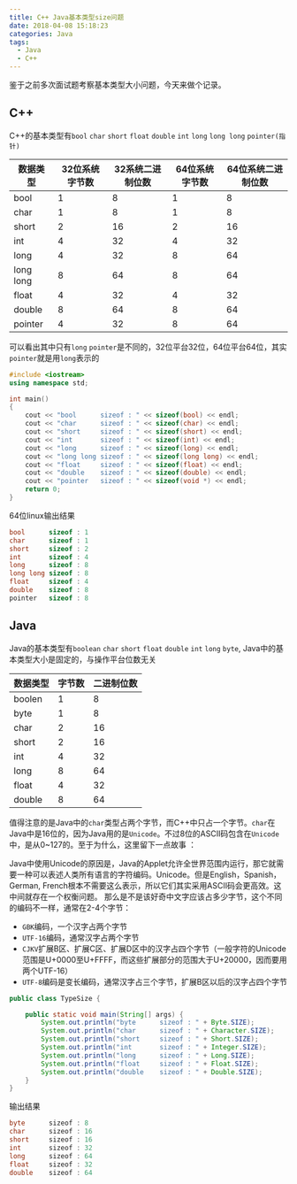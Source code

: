 ```yaml
---
title: C++ Java基本类型size问题
date: 2018-04-08 15:18:23
categories: Java
tags:
  - Java
  - C++
---
```


鉴于之前多次面试题考察基本类型大小问题，今天来做个记录。

## C++
C++的基本类型有`bool` `char` `short` `float` `double` `int` `long` `long long` `pointer(指针)`

| 数据类型 | 32位系统字节数 | 32系统二进制位数 | 64位系统字节数 | 64位系统二进制位数 |
|--------|--------| -------- | -------- | -------- |
| bool   |   1    |     8    |    1     |     8    |
| char   |   1    |     8    |    1     |     8    |
| short  |   2    |    16    |    2     |    16    |
| int    |   4    |    32    |    4     |    32    |
| long   |   4    |    32    |    8     |    64    |
| long long |8    |    64    |    8     |    64    |
| float  |   4    |    32    |    4     |    32    |
| double |   8    |    64    |    8     |    64    |
| pointer|   4    |    32    |    8     |    64    |

可以看出其中只有`long` `pointer`是不同的，32位平台32位，64位平台64位，其实`pointer`就是用`long`表示的
<!--more-->
``` cpp
#include <iostream>
using namespace std;

int main()
{
	cout << "bool      sizeof : " << sizeof(bool) << endl;
	cout << "char      sizeof : " << sizeof(char) << endl;
	cout << "short     sizeof : " << sizeof(short) << endl;
	cout << "int       sizeof : " << sizeof(int) << endl;
	cout << "long      sizeof : " << sizeof(long) << endl;
	cout << "long long sizeof : " << sizeof(long long) << endl;
	cout << "float     sizeof : " << sizeof(float) << endl;
	cout << "double    sizeof : " << sizeof(double) << endl;
	cout << "pointer   sizeof : " << sizeof(void *) << endl;
	return 0;
}
```
64位linux输出结果
``` cpp
bool      sizeof : 1
char      sizeof : 1
short     sizeof : 2
int       sizeof : 4
long      sizeof : 8
long long sizeof : 8
float     sizeof : 4
double    sizeof : 8
pointer   sizeof : 8
```

## Java
Java的基本类型有`boolean` `char` `short` `float` `double` `int` `long` `byte`, Java中的基本类型大小是固定的，与操作平台位数无关

| 数据类型 | 字节数 | 二进制位数 |
|--------|--------| -------- |
| boolen |   1    |     8    |
| byte   |   1    |     8    |
| char   |   2    |    16    |
| short  |   2    |    16    |
| int    |   4    |    32    |
| long   |   8    |    64    |
| float  |   4    |    32    |
| double |   8    |    64    |

值得注意的是Java中的`char`类型占两个字节，而C++中只占一个字节。`char`在Java中是16位的，因为Java用的是`Unicode`。不过8位的ASCII码包含在`Unicode`中，是从0~127的。至于为什么，这里留下一点故事 ：

Java中使用Unicode的原因是，Java的Applet允许全世界范围内运行，那它就需要一种可以表述人类所有语言的字符编码。Unicode。但是English，Spanish，German, French根本不需要这么表示，所以它们其实采用ASCII码会更高效。这中间就存在一个权衡问题。
那么是不是该好奇中文字应该占多少字节，这个不同的编码不一样，通常在2-4个字节：
- `GBK`编码，一个汉字占两个字节
- `UTF-16`编码，通常汉字占两个字节
- `CJKV`扩展B区、扩展C区、扩展D区中的汉字占四个字节（一般字符的Unicode范围是U+0000至U+FFFF，而这些扩展部分的范围大于U+20000，因而要用两个UTF-16）
- `UTF-8`编码是变长编码，通常汉字占三个字节，扩展B区以后的汉字占四个字节

``` Java
public class TypeSize {

    public static void main(String[] args) {
        System.out.println("byte      sizeof : " + Byte.SIZE);
        System.out.println("char      sizeof : " + Character.SIZE);
        System.out.println("short     sizeof : " + Short.SIZE);
        System.out.println("int       sizeof : " + Integer.SIZE);
        System.out.println("long      sizeof : " + Long.SIZE);
        System.out.println("float     sizeof : " + Float.SIZE);
        System.out.println("double    sizeof : " + Double.SIZE);
    }
}
```

输出结果
``` Java
byte      sizeof : 8
char      sizeof : 16
short     sizeof : 16
int       sizeof : 32
long      sizeof : 64
float     sizeof : 32
double    sizeof : 64
```